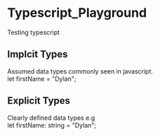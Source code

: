 # Typescript_Playground
Testing typescript

## Implcit Types
Assumed data types commonly seen in javascript.  
let firstName = "Dylan";

## Explicit Types
Clearly defined data types e.g  
let firstName: string = "Dylan";